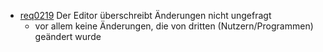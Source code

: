 * [req0219](req0219.md) Der Editor überschreibt Änderungen nicht ungefragt
  * vor allem keine Änderungen, die von dritten (Nutzern/Programmen) geändert wurde